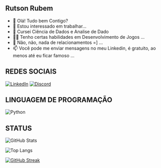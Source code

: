 **Rutson Rubem**
-
- 👋 Olá! Tudo bem Contigo?
- 👀 Estou interessado em trabalhar...
- 🌱 Cursei Ciência de Dados e Analise de Dado
- 🌱🌱 Tenho certas habilidades em Desenvolvimento de Jogos ...
- 💞️ Não, não, nada de relacionamentos =] ...
- 📫 Você pode me enviar mensagens no meu Linkedin, é gratuito, ao menos até eu ficar famoso ...


**REDES SOCIAIS**
-

[![LinkedIn](https://img.shields.io/badge/LinkedIn-000?style=for-the-badge&logo=linkedin&logoColor=ffa500)](https://www.linkedin.com/in/rutson-rubem/) [![Discord](https://img.shields.io/badge/Discord-000?style=for-the-badge&logo=discord&logoColor=ffa500)](https://www.discord.com/in/benyamin_7/)

**LINGUAGEM DE PROGRAMAÇÃO**
-
![Python](https://img.shields.io/badge/Python-000?style=for-the-badge&logo=python&logoColor=ffa500)

**STATUS**
-


![GitHub Stats](https://github-readme-stats.vercel.app/api?username=rrben&theme=transparent&bg_color=000&border_color=ffa500&show_icons=true&icon_color=30A3DC&title_color=ffa500text_color=FFF)

![Top Langs](https://github-readme-stats-git-masterrstaa-rickstaa.vercel.app/api/top-langs/?username=rrben&bg_color=000&border_color=ffa500&title_color=E30A3DCD5F&text_color=FFF)

[![GitHub Streak](https://streak-stats.demolab.com/?user=rrben&theme=dark&background=000&border=ffa500&dates=fff)](https://git.io/streak-stats)
<!---
rrben/rrben is a ✨ special ✨ repository because its `README.md` (this file) appears on your GitHub profile.
You can click the Preview link to take a look at your changes.
--->
